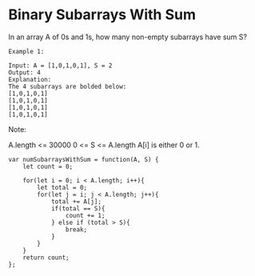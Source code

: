 # Binary Subarrays With Sum

In an array A of 0s and 1s, how many non-empty subarrays have sum S?

```
Example 1:

Input: A = [1,0,1,0,1], S = 2
Output: 4
Explanation:
The 4 subarrays are bolded below:
[1,0,1,0,1]
[1,0,1,0,1]
[1,0,1,0,1]
[1,0,1,0,1]
```

Note:

A.length <= 30000
0 <= S <= A.length
A[i] is either 0 or 1.

```
var numSubarraysWithSum = function(A, S) {
    let count = 0;

    for(let i = 0; i < A.length; i++){
        let total = 0;
        for(let j = i; j < A.length; j++){
            total += A[j];
            if(total == S){
                count += 1;
            } else if (total > S){
                break;
            }
        }
    }
    return count;
};

```
